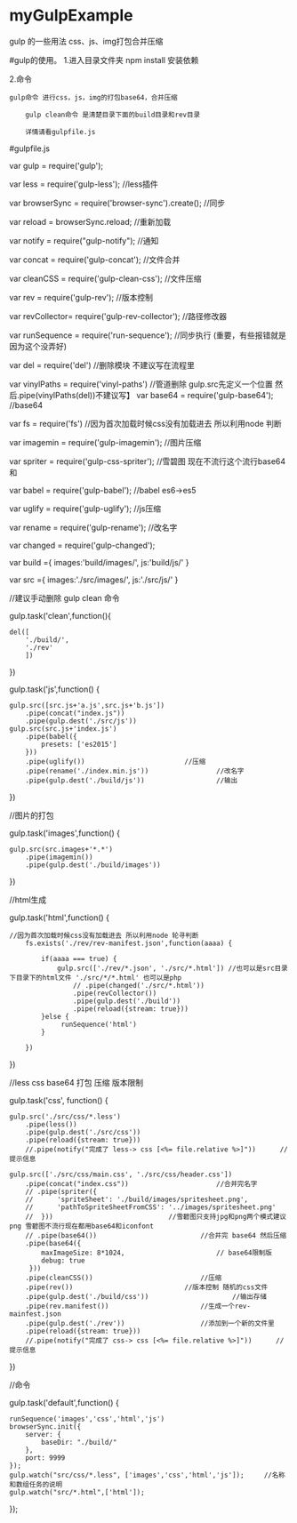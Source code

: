 # myGulpExample
gulp 的一些用法 css、js、img打包合并压缩

#gulp的使用。
1.进入目录文件夹 npm install 安装依赖

2.命令 

	gulp命令 进行css，js，img的打包base64，合并压缩

        gulp clean命令 是清楚目录下面的build目录和rev目录
      
        详情请看gulpfile.js 
      
      
      
#gulpfile.js

var gulp 	= require('gulp');

var less 	= require('gulp-less');					//less插件

var browserSync = require('browser-sync').create(); 			//同步

var reload      = browserSync.reload;					//重新加载

var notify 	= require("gulp-notify");				//通知

var concat 	= require('gulp-concat');				//文件合并

var cleanCSS 	= require('gulp-clean-css');				//文件压缩

var rev 	= require('gulp-rev');					//版本控制

var revCollector= require('gulp-rev-collector');			//路径修改器

var runSequence = require('run-sequence');				//同步执行 (重要，有些报错就是因为这个没弄好)

var del         = require('del')					//删除模块	不建议写在流程里

var vinylPaths  = require('vinyl-paths')				//管道删除 gulp.src先定义一个位置 然后.pipe(vinylPaths(del))不建议写】
var base64 	= require('gulp-base64');				//base64

var fs          = require('fs')						//因为首次加载时候css没有加载进去 所以利用node 判断

var imagemin 	= require('gulp-imagemin');				//图片压缩

var spriter 	= require('gulp-css-spriter');				//雪碧图 现在不流行这个流行base64和

var   babel 	= require('gulp-babel');				//babel es6->es5

var uglify 	= require('gulp-uglify');				//js压缩

var rename     	= require('gulp-rename');				//改名字

var changed  	= require('gulp-changed');			

var build ={
	images:'build/images/',
	js:'build/js/'
}

var src ={
	images:'./src/images/',
	js:'./src/js/'
}

//建议手动删除 gulp clean 命令

gulp.task('clean',function(){

	del([
		'./build/',
		'./rev'
		])	
})

gulp.task('js',function() {

	gulp.src([src.js+'a.js',src.js+'b.js'])
	  	.pipe(concat("index.js"))  
		.pipe(gulp.dest('./src/js'))
	gulp.src(src.js+'index.js')
		.pipe(babel({
            presets: ['es2015']
        }))
      	.pipe(uglify())							//压缩
      	.pipe(rename('./index.min.js'))					//改名字
        .pipe(gulp.dest('./build/js'))					//输出
})

//图片的打包

gulp.task('images',function() {

 	gulp.src(src.images+'*.*')
 		.pipe(imagemin())
 		.pipe(gulp.dest('./build/images'))
})

//html生成

gulp.task('html',function() {

	//因为首次加载时候css没有加载进去 所以利用node 轮寻判断
		fs.exists('./rev/rev-manifest.json',function(aaaa) {
		
			if(aaaa === true) {
				gulp.src(['./rev/*.json', './src/*.html']) //也可以是src目录下目录下的html文件 './src/*/*.html' 也可以是php
					// .pipe(changed('./src/*.html'))
					.pipe(revCollector())
					.pipe(gulp.dest('./build'))
					.pipe(reload({stream: true}))	
			}else {
				 runSequence('html') 
			}
			
		})	
		
})

//less css base64 打包 压缩 版本限制

gulp.task('css', function() {

	gulp.src('./src/css/*.less')
		.pipe(less())
		.pipe(gulp.dest('./src/css'))
		.pipe(reload({stream: true}))	
		//.pipe(notify("完成了 less-> css [<%= file.relative %>]"))      //提示信息
		
 	gulp.src(['./src/css/main.css', './src/css/header.css'])
	    .pipe(concat("index.css"))   					//合并完名字
	 	// .pipe(spriter({			       
   		//   	'spriteSheet': './build/images/spritesheet.png',
   		//   	'pathToSpriteSheetFromCSS': '../images/spritesheet.png'
   		//  }))								//雪碧图只支持jpg和png两个模式建议png 雪碧图不流行现在都用base64和iconfont
	    // .pipe(base64())							//合并完 base64 然后压缩
	    .pipe(base64({
            maxImageSize: 8*1024, 						// base64限制版 
            debug: true
         }))
	    .pipe(cleanCSS())							//压缩
	    .pipe(rev())							//版本控制 随机的css文件
	    .pipe(gulp.dest('./build/css')) 					//输出存储
		.pipe(rev.manifest())  						//生成一个rev-mainfest.json
		.pipe(gulp.dest('./rev'))					//添加到一个新的文件里
		.pipe(reload({stream: true}))
		//.pipe(notify("完成了 css-> css [<%= file.relative %>]"))	     //提示信息
})

//命令

gulp.task('default',function() {

    runSequence('images','css','html','js')
    browserSync.init({
        server: {
            baseDir: "./build/"
        },
        port: 9999
    });
   	gulp.watch("src/css/*.less", ['images','css','html','js']);		//名称和数组任务的说明
   	gulp.watch("src/*.html",['html']);
});
   
